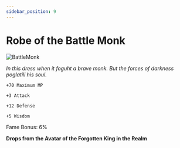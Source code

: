 ```yaml
---
sidebar_position: 9
---
```


# Robe of the Battle Monk

![BattleMonk](http://i.imgur.com/VP6ZRAv.png)

<i>In this dress when it foguht a brave monk. But the forces of darkness poglatili his soul.</i>

    +70 Maximum MP
    
    +3 Attack
    
    +12 Defense
    
    +5 Wisdom
 
Fame Bonus: 6%

**Drops from the Avatar of the Forgotten King in the Realm**

